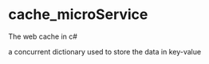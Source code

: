 # cache_microService

The web cache in c# 

a concurrent dictionary used to store the data in key-value
